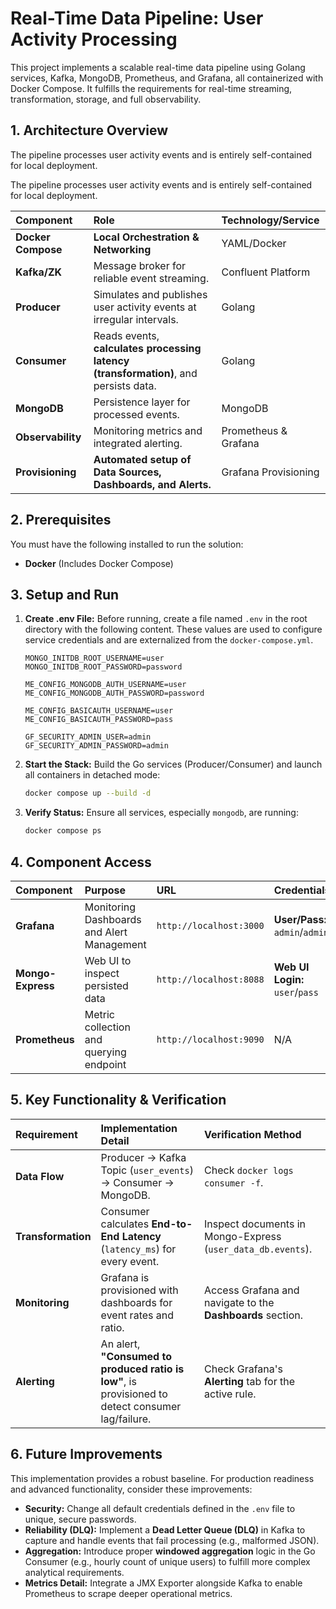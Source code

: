 # Real-Time Data Pipeline: User Activity Processing

This project implements a scalable real-time data pipeline using Golang services, Kafka, MongoDB, Prometheus, and Grafana, all containerized with Docker Compose. It fulfills the requirements for real-time streaming, transformation, storage, and full observability.

## 1. Architecture Overview

The pipeline processes user activity events and is entirely self-contained for local deployment.

The pipeline processes user activity events and is entirely self-contained for local deployment.

| Component | Role | Technology/Service |
| :--- | :--- | :--- |
| **Docker Compose** | **Local Orchestration & Networking** | YAML/Docker |
| **Kafka/ZK** | Message broker for reliable event streaming. | Confluent Platform |
| **Producer** | Simulates and publishes user activity events at irregular intervals. | Golang |
| **Consumer** | Reads events, **calculates processing latency (transformation)**, and persists data. | Golang |
| **MongoDB** | Persistence layer for processed events. | MongoDB |
| **Observability** | Monitoring metrics and integrated alerting. | Prometheus & Grafana |
| **Provisioning** | **Automated setup of Data Sources, Dashboards, and Alerts.** | Grafana Provisioning |

## 2. Prerequisites

You must have the following installed to run the solution:

* **Docker** (Includes Docker Compose)

## 3. Setup and Run

1. **Create .env File:** Before running, create a file named `.env` in the root directory with the following content. These values are used to configure service credentials and are externalized from the `docker-compose.yml`.

    ```env
    MONGO_INITDB_ROOT_USERNAME=user
    MONGO_INITDB_ROOT_PASSWORD=password

    ME_CONFIG_MONGODB_AUTH_USERNAME=user
    ME_CONFIG_MONGODB_AUTH_PASSWORD=password

    ME_CONFIG_BASICAUTH_USERNAME=user
    ME_CONFIG_BASICAUTH_PASSWORD=pass

    GF_SECURITY_ADMIN_USER=admin
    GF_SECURITY_ADMIN_PASSWORD=admin
    ```

2. **Start the Stack:** Build the Go services (Producer/Consumer) and launch all containers in detached mode:

    ```bash
    docker compose up --build -d
    ```

3. **Verify Status:** Ensure all services, especially `mongodb`, are running:

    ```bash
    docker compose ps
    ```

## 4. Component Access

| Component | Purpose | URL | Credentials |
| :--- | :--- | :--- | :--- |
| **Grafana** | Monitoring Dashboards and Alert Management | `http://localhost:3000` | **User/Pass:** `admin`/`admin` |
| **Mongo-Express** | Web UI to inspect persisted data | `http://localhost:8088` | **Web UI Login:** `user`/`pass` |
| **Prometheus** | Metric collection and querying endpoint | `http://localhost:9090` | N/A |

## 5. Key Functionality & Verification

| Requirement | Implementation Detail | Verification Method |
| :--- | :--- | :--- |
| **Data Flow** | Producer $\rightarrow$ Kafka Topic (`user_events`) $\rightarrow$ Consumer $\rightarrow$ MongoDB. | Check `docker logs consumer -f`. |
| **Transformation** | Consumer calculates **End-to-End Latency** (`latency_ms`) for every event. | Inspect documents in Mongo-Express (`user_data_db.events`). |
| **Monitoring** | Grafana is provisioned with dashboards for event rates and ratio. | Access Grafana and navigate to the **Dashboards** section. |
| **Alerting** | An alert, **"Consumed to produced ratio is low"**, is provisioned to detect consumer lag/failure. | Check Grafana's **Alerting** tab for the active rule. |

## 6. Future Improvements

This implementation provides a robust baseline. For production readiness and advanced functionality, consider these improvements:

* **Security:** Change all default credentials defined in the `.env` file to unique, secure passwords.
* **Reliability (DLQ):** Implement a **Dead Letter Queue (DLQ)** in Kafka to capture and handle events that fail processing (e.g., malformed JSON).
* **Aggregation:** Introduce proper **windowed aggregation** logic in the Go Consumer (e.g., hourly count of unique users) to fulfill more complex analytical requirements.
* **Metrics Detail:** Integrate a JMX Exporter alongside Kafka to enable Prometheus to scrape deeper operational metrics.
